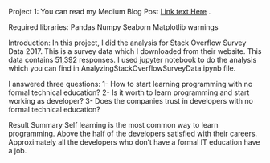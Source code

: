 Project 1:
You can read my Medium Blog Post [Link text Here](https://medium.com/@lalzumaya/how-do-you-become-a-developer-with-no-prerequisites-d578934303a2) .






Required libraries:
Pandas
Numpy
Seaborn
Matplotlib
warnings



Introduction:
In this project, I did the analysis for Stack Overflow Survey Data 2017. This is a survey data which I downloaded from their website. This data contains 51,392 responses. I used jupyter notebook to do the analysis which you can find in AnalyzingStackOverflowSurveyData.ipynb file.



I answered three questions:
1- How to start learning programming with no formal technical education?
2- Is it worth to learn programming and start working as developer?
3- Does the companies trust in developers with no formal technical education?



Result Summary
Self learning is the most common way to learn programming.
Above the half of the developers satisfied with their careers.
Approximately all the developers who don’t have a formal IT education have a job.
